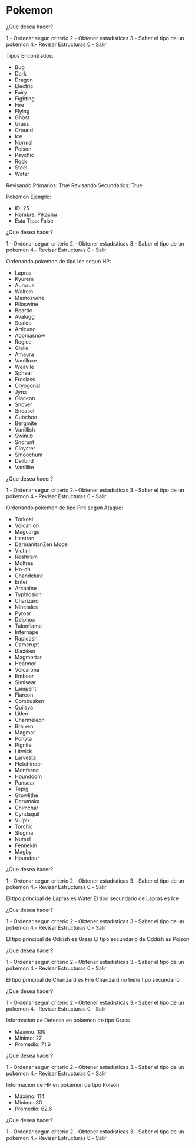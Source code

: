 # Pokemon

¿Que desea hacer?

1.- Ordenar segun criterio
2.- Obtener estadísticas
3.- Saber el tipo de un pokemon
4.- Revisar Estructuras
0.- Salir
    
Tipos Encontrados:
  - Bug
  - Dark
  - Dragon
  - Electric
  - Fairy
  - Fighting
  - Fire
  - Flying
  - Ghost
  - Grass
  - Ground
  - Ice
  - Normal
  - Poison
  - Psychic
  - Rock
  - Steel
  - Water

Revisando Primarios: True
Revisando Secundarios: True

Pokemon Ejemplo:
  - ID: 25
  - Nombre: Pikachu
  - Esta Tipo: False

¿Que desea hacer?

1.- Ordenar segun criterio
2.- Obtener estadísticas
3.- Saber el tipo de un pokemon
4.- Revisar Estructuras
0.- Salir
    
Ordenando pokemon de tipo Ice segun HP:
  - Lapras
  - Kyurem
  - Aurorus
  - Walrein
  - Mamoswine
  - Piloswine
  - Beartic
  - Avalugg
  - Sealeo
  - Articuno
  - Abomasnow
  - Regice
  - Glalie
  - Amaura
  - Vanilluxe
  - Weavile
  - Spheal
  - Froslass
  - Cryogonal
  - Jynx
  - Glaceon
  - Snover
  - Sneasel
  - Cubchoo
  - Bergmite
  - Vanillish
  - Swinub
  - Snorunt
  - Cloyster
  - Smoochum
  - Delibird
  - Vanillite

¿Que desea hacer?

1.- Ordenar segun criterio
2.- Obtener estadísticas
3.- Saber el tipo de un pokemon
4.- Revisar Estructuras
0.- Salir
    
Ordenando pokemon de tipo Fire segun Ataque:
  - Torkoal
  - Volcanion
  - Magcargo
  - Heatran
  - DarmanitanZen Mode
  - Victini
  - Reshiram
  - Moltres
  - Ho-oh
  - Chandelure
  - Entei
  - Arcanine
  - Typhlosion
  - Charizard
  - Ninetales
  - Pyroar
  - Delphox
  - Talonflame
  - Infernape
  - Rapidash
  - Camerupt
  - Blaziken
  - Magmortar
  - Heatmor
  - Volcarona
  - Emboar
  - Simisear
  - Lampent
  - Flareon
  - Combusken
  - Quilava
  - Litleo
  - Charmeleon
  - Braixen
  - Magmar
  - Ponyta
  - Pignite
  - Litwick
  - Larvesta
  - Fletchinder
  - Monferno
  - Houndoom
  - Pansear
  - Tepig
  - Growlithe
  - Darumaka
  - Chimchar
  - Cyndaquil
  - Vulpix
  - Torchic
  - Slugma
  - Numel
  - Fennekin
  - Magby
  - Houndour

¿Que desea hacer?

1.- Ordenar segun criterio
2.- Obtener estadísticas
3.- Saber el tipo de un pokemon
4.- Revisar Estructuras
0.- Salir
    
El tipo principal de Lapras es Water
El tipo secundario de Lapras es Ice

¿Que desea hacer?

1.- Ordenar segun criterio
2.- Obtener estadísticas
3.- Saber el tipo de un pokemon
4.- Revisar Estructuras
0.- Salir
    
El tipo principal de Oddish es Grass
El tipo secundario de Oddish es Poison

¿Que desea hacer?

1.- Ordenar segun criterio
2.- Obtener estadísticas
3.- Saber el tipo de un pokemon
4.- Revisar Estructuras
0.- Salir
    
El tipo principal de Charizard es Fire
Charizard no tiene tipo secundario

¿Que desea hacer?

1.- Ordenar segun criterio
2.- Obtener estadísticas
3.- Saber el tipo de un pokemon
4.- Revisar Estructuras
0.- Salir
    
Informacion de Defensa en pokemon de tipo Grass
  - Máximo: 130
  - Mínimo: 27
  - Promedio: 71.6

¿Que desea hacer?

1.- Ordenar segun criterio
2.- Obtener estadísticas
3.- Saber el tipo de un pokemon
4.- Revisar Estructuras
0.- Salir
    
Informacion de HP en pokemon de tipo Poison
  - Máximo: 114
  - Mínimo: 30
  - Promedio: 62.6

¿Que desea hacer?

1.- Ordenar segun criterio
2.- Obtener estadísticas
3.- Saber el tipo de un pokemon
4.- Revisar Estructuras
0.- Salir
